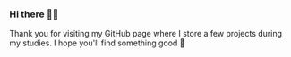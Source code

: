 ### Hi there 👨‍💻
Thank you for visiting my GitHub page where I store a few projects during my studies. I hope you'll find something good 🥰


